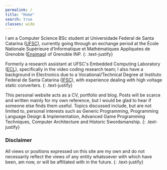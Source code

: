 ```yaml
---
permalink: /
title: "Home"
search: true
classes: wide
---
```


I am a Computer Science BSc student at Universidade Federal de Santa Catarina ([UFSC]), currently going through an exchange period at the École Nationale Supérieure d'Informatique et Mathématiques Appliquées de Grenoble ([Ensimag]) of Grenoble INP.
{: .text-justify}

Formerly a research assistant at UFSC's Embedded Computing Laboratory ([ECL]), specifically in the video coding research team; I also have a background in Electronics due to a Vocational/Technical Degree at Instituto Federal de Santa Catarina ([IFSC]), with experience dealing with high voltage static converters.
{: .text-justify}

[UFSC]: https://ufsc.br/
[Ensimag]: https://ensimag.grenoble-inp.fr
[ECL]: https://eclab.paginas.ufsc.br/
[IFSC]: http://florianopolis.ifsc.edu.br/

This personal website acts as a CV, portfolio and blog.
Posts will be scarce and written mainly for my own reference, but I would be glad to hear if someone else finds them useful.
Topics discussed include, but are not limited to, personal interests such as Generic Programming, Programming Language Design & Implementation, Advanced Game Programming Techniques, Computer Architecture and Historic Swordsmanship.
{: .text-justify}


### Disclaimer

All views or positions expressed on this site are my own and do not necessarily reflect the views of any entity whatsoever with which have been, am now, or will be affiliated with in the future.
{: .text-justify}

